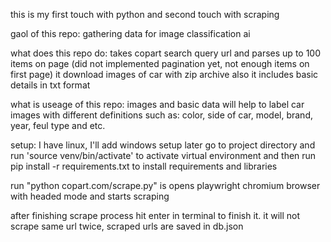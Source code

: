 this is my first touch with python and second touch with scraping

gaol of this repo:
gathering data for image classification ai


what does this repo do:
takes copart search query url and parses up to 100 items on page
(did not implemented pagination yet, not enough items on first page)
it download images of car with zip archive
also it includes basic details in txt format

what is useage of this repo:
images and basic data will help to label car images with different definitions such as:
color, side of car, model, brand, year, feul type and etc.

setup:
I have linux, I'll add windows setup later
go to project directory and run 'source venv/bin/activate' to activate virtual environment
and then run
pip install -r requirements.txt
to install requirements and libraries

run "python copart.com/scrape.py"
is opens playwright chromium browser with headed mode and starts scraping

after finishing scrape process hit enter in terminal to finish it.
it will not scrape same url twice, scraped urls are saved in db.json